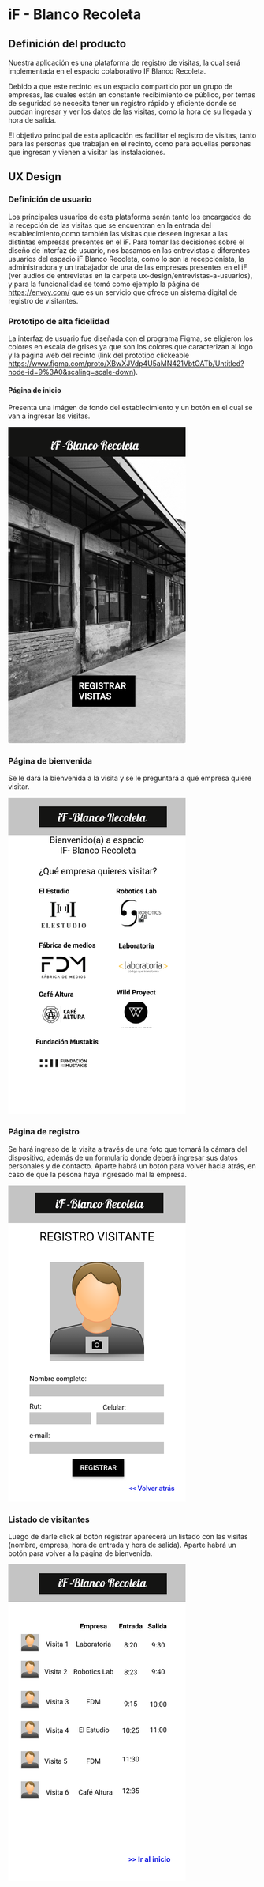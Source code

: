 # iF - Blanco Recoleta

## Definición del producto
Nuestra aplicación es una plataforma de registro de visitas, la cual será implementada en el espacio colaborativo IF Blanco Recoleta. 

Debido a que este recinto es un espacio compartido por un grupo de empresas, las cuales están en constante recibimiento de público, por temas de seguridad se necesita tener un registro rápido y eficiente donde se puedan ingresar y ver los datos de las visitas, como la hora de su llegada y hora de salida.

El objetivo principal de esta aplicación es facilitar el registro de visitas, tanto para las personas que trabajan en el recinto, como para aquellas personas que ingresan y vienen a visitar las instalaciones. 


## UX Design

### Definición de usuario
Los principales usuarios de esta plataforma serán tanto los encargados de la recepción de las visitas que se encuentran en la entrada del establecimiento,como también las visitas que deseen ingresar a las distintas empresas presentes en el iF. 
Para tomar las decisiones sobre el diseño de interfaz de usuario, nos basamos en las entrevistas a diferentes usuarios del espacio iF Blanco Recoleta, como lo son la recepcionista, la administradora y un trabajador de una de las empresas presentes en el iF (ver audios de entrevistas en la carpeta ux-design/entrevistas-a-usuarios), y para la funcionalidad se tomó como ejemplo la página de https://envoy.com/ que es un servicio que ofrece un sistema digital de registro de visitantes.


### Prototipo de alta fidelidad

La interfaz de usuario fue diseñada con el programa Figma, se eligieron los colores en escala de grises ya que son los colores que caracterizan al logo y la página web del recinto
(link del prototipo clickeable https://www.figma.com/proto/XBwXJVdp4U5aMN421VbtOATb/Untitled?node-id=9%3A0&scaling=scale-down).

#### Página de inicio
Presenta una imágen de fondo del establecimiento y un botón en el cual se van a ingresar las visitas.

![Github Logo](src/ux-design/prototipo-alta-fidelidad/pagina-inicio.png)


### Página de bienvenida
Se le dará la bienvenida a la visita y se le preguntará a qué empresa quiere visitar.

![Github Logo](src/ux-design/prototipo-alta-fidelidad/pagina-bienvenida.png)


### Página de registro
Se hará ingreso de la visita a través de una foto que tomará la cámara del dispositivo, además de un formulario donde deberá ingresar sus datos personales y de contacto.
Aparte habrá un botón para volver hacia atrás, en caso de que la pesona haya ingresado mal la empresa.

![Github Logo](src/ux-design/prototipo-alta-fidelidad/registro-visita.png)


### Listado de visitantes
Luego de darle click al botón registrar aparecerá un listado con las visitas (nombre, empresa, hora de entrada y hora de salida).
Aparte habrá un botón para volver a la página de bienvenida.

![Github Logo](src/ux-design/prototipo-alta-fidelidad/listado-visitas.png)


